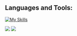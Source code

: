 <!--
### Hi there 👋

**mgrybel/mgrybel** is a ✨ _special_ ✨ repository because its `README.md` (this file) appears on your GitHub profile.

Here are some ideas to get you started:

- 🔭 I’m currently working on ...
- 🌱 I’m currently learning ...
- 👯 I’m looking to collaborate on ...
- 🤔 I’m looking for help with ...
- 💬 Ask me about ...
- 📫 How to reach me: ...
- 😄 Pronouns: ...
- ⚡ Fun fact: ...
-->

## Languages and Tools:

[![My Skills](https://skillicons.dev/icons?i=java,js,ts,py,cs,selenium,cypress,gherkin,maven,npm,jest,postgres,sklearn,git,github,githubactions,postman,docker,jenkins,vscode,idea,heroku,netlify,vercel)](https://skillicons.dev)

<p>
  <img src="https://streak-stats.demolab.com/?user=mgrybel&theme=transparent&hide_border=true&stroke=transparent" align="top" /> 
  <img src="https://github-readme-stats.vercel.app/api/top-langs/?username=mgrybel&theme=transparent&langs_count=8&layout=compact&hide_border=true" align="top" />
</p>
